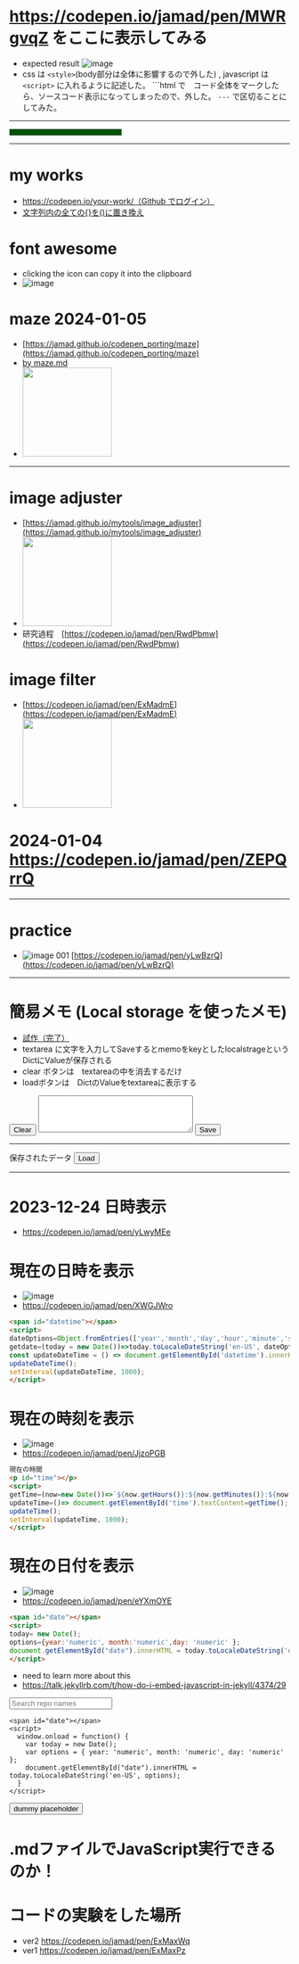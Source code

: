<link rel="stylesheet" type="text/css" href="/assets/css/styles.css" />


# https://codepen.io/jamad/pen/MWRgvqZ をここに表示してみる　
* expected result ![image](https://github.com/jamad/jamad.github.io/assets/949913/e23d4041-14a8-40be-952f-253c5128a7ea)
* css は `<style>`(body部分は全体に影響するので外した) , javascript は`<script>` に入れるように記述した。 ```html で　コード全体をマークしたら、ソースコード表示になってしまったので、外した。 `---` で区切ることにしてみた。

---

<div class="health-bar">
  <div class="inner-bar" id="health"></div>
</div>

<style>
.health-bar {
  width: 200px;
  height: 10px;
  background-color: #500;
  border: 1px solid #666;
}

.inner-bar {
  width: 100%;
  height: 100%;
  background-color: #050;
  transition: width 0.5s ease;
}
</style>

<script>
let currentHealth = 100.0;
function takeDamage() {
  currentHealth -= 20;
  if (currentHealth <= 0) {
    currentHealth = 0;
  }
  updateHealthBar();
}
function updateHealthBar() {
  const healthBar = document.getElementById('health');
  healthBar.style.width = currentHealth + '%';
}

function damageLoop() {
  setInterval(function() {   
    if (currentHealth === 0) {
      currentHealth = 120; // 100 だと何故かフルにならないので
      updateHealthBar();
    }
    takeDamage();// can keep 0 health
  }, 1000);// every second
}

// ページが読み込まれたときにダメージループを開始
window.onload = function() {
  damageLoop();
};
</script> 

---


# my works
* [https://codepen.io/your-work/（Github でログイン）](https://codepen.io/your-work/)
* [文字列内の全ての{}を()に置き換え](https://codepen.io/jamad/pen/NWmwpVm)

# font awesome
* clicking the icon can copy it into the clipboard
* ![image](https://github.com/jamad/jamad.github.io/assets/949913/71db6ccb-39a4-4fb0-99a3-99eb71c6b0c4)


# maze 2024-01-05
* [https://jamad.github.io/codepen_porting/maze](https://jamad.github.io/codepen_porting/maze)
* [by maze.md](https://github.com/jamad/jamad.github.io/blob/master/codepen_porting/maze.md)
* <img src="https://github.com/jamad/jamad.github.io/assets/949913/7a6d3d40-18c4-440d-9d1a-4a6f7bc4dae4" width="160" />
---

# image adjuster
* [https://jamad.github.io/mytools/image_adjuster](https://jamad.github.io/mytools/image_adjuster)
* <img src="https://github.com/jamad/jamad.github.io/assets/949913/e50d8a56-59ec-4641-ad1f-594abe37cba1" width="160" />
* 研究過程　[https://codepen.io/jamad/pen/RwdPbmw](https://codepen.io/jamad/pen/RwdPbmw)

# image filter
* [https://codepen.io/jamad/pen/ExMadmE](https://codepen.io/jamad/pen/ExMadmE)
* <img src="https://github.com/jamad/jamad.github.io/assets/949913/1cb81a0f-03ab-406e-9333-aa9ab63654f0" width="160" />

# 2024-01-04 https://codepen.io/jamad/pen/ZEPQrrQ

---

# practice
* ![image](https://github.com/jamad/jamad.github.io/assets/949913/50f1390a-13fc-4a7d-a750-847e7034cbfa) 001 [https://codepen.io/jamad/pen/yLwBzrQ](https://codepen.io/jamad/pen/yLwBzrQ)

---

# 簡易メモ (Local storage を使ったメモ)
* [試作（完了）](https://codepen.io/jamad/pen/wvOBJwE?editors=1000)
* textarea に文字を入力してSaveするとmemoをkeyとしたlocalstrageというDictにValueが保存される
* clear ボタンは　textareaの中を消去するだけ
* loadボタンは　DictのValueをtextareaに表示する

<head><meta charset="UTF-8"></head>

<input id="clear" value="Clear" type="button" onclick="clearMemo()">
<textarea id="memo" rows="4" cols="32" name="memo"></textarea>
<input id="save" value="Save" type="button" onclick="saveMemo()"> 

<hr>
保存されたデータ
<input id="load" value="Load" type="button" onclick="loadMemo()"> 
<div id="display"></div>

<script>
  memoInput = document.getElementById("memo");
  clearMemo=()=>memoInput.value = "";
  
  displayDiv = document.getElementById("display");
  
  memoInput.value = localStorage.getItem("memo");
  if (memoInput.value)displayDiv.innerHTML = `${localStorage.getItem("memo")}`;
  
  function saveMemo() {
    localStorage.setItem("memo", memoInput.value);
    displayDiv.innerHTML=`${localStorage.getItem("memo")}`;
    if (localStorage.getItem("memo")=='') displayDiv.innerHTML = "No saved memo found yet!";
  }

  function loadMemo() {
    memoInput.value = localStorage.getItem("memo");
    if (memoInput.value==''){ displayDiv.innerHTML = "No saved memo found yet!";}
    else{displayDiv.innerHTML=`${memoInput.value}`;}
  }

</script>


---

# 2023-12-24  日時表示
* https://codepen.io/jamad/pen/yLwyMEe

<p id="mytime"></p>
<script>
opt=Object.fromEntries(['year','month','day','hour','minute','second'].map(k=>[k,'numeric']));
d=(t = new Date())=>t.toLocaleDateString('en-US',opt);
ut=()=> document.getElementById('mytime').innerHTML=d();
setInterval(ut, 500);
</script>

# 現在の日時を表示
* ![image](https://github.com/jamad/jamad.github.io/assets/949913/18f44f87-42b1-4fa3-b91f-71726a1d20ee)
* https://codepen.io/jamad/pen/XWGJWro
```html
<span id="datetime"></span>
<script>
dateOptions=Object.fromEntries(['year','month','day','hour','minute','second'].map(key=>[key,'numeric']));
getdate=(today = new Date())=>today.toLocaleDateString('en-US', dateOptions);
const updateDateTime = () => document.getElementById('datetime').innerHTML =`${getdate()}`;
updateDateTime();
setInterval(updateDateTime, 1000);
</script>
```


# 現在の時刻を表示
* ![image](https://github.com/jamad/jamad.github.io/assets/949913/6cd01629-0eeb-495f-99de-02c4de680648)
* https://codepen.io/jamad/pen/JjzoPGB

```html
現在の時間
<p id="time"></p>
<script>
getTime=(now=new Date())=>`${now.getHours()}:${now.getMinutes()}:${now.getSeconds()}`;
updateTime=()=> document.getElementById('time').textContent=getTime();
updateTime();
setInterval(updateTime, 1000);
</script> 
```


# 現在の日付を表示
* ![image](https://github.com/jamad/jamad.github.io/assets/949913/3e1f707b-83b3-4f6b-85ef-c47c83b4d59b)
* https://codepen.io/jamad/pen/eYXmOYE

```html
<span id="date"></span>
<script>
today= new Date();
options={year:'numeric', month:'numeric',day: 'numeric' };
document.getElementById("date").innerHTML = today.toLocaleDateString('en-US', options);
</script>
```

* need to learn more about this
* https://talk.jekyllrb.com/t/how-do-i-embed-javascript-in-jekyll/4374/29
  

<div id="repos">
    <div class="container">
        <!-- Filter controls -->
        <div class="field">
            <p class="control has-icons-left">
                <input class="search input" type="text" placeholder="Search repo names">
                <span class="icon is-left">
                    <i class="fas fa-search" aria-hidden="true"></i>
                </span>
            </p>
        </div>
    </div>
</div>



```
<span id="date"></span>
<script>
  window.onload = function() {
    var today = new Date();
    var options = { year: 'numeric', month: 'numeric', day: 'numeric' };
    document.getElementById("date").innerHTML = today.toLocaleDateString('en-US', options);
  }
</script> 
```


<button onclick="copyText()"><span id="mystr">dummy placeholder</span></button>

<script>
var mystr= new Date().toISOString().slice(0, 10) + '-';
document.getElementById("mystr").innerText =mystr;

// テキストエリア追加し、コピー後に削除
function copyText() {
  var textArea = document.createElement("textarea");
  document.body.appendChild(textArea);
  textArea.value = mystr;
  textArea.select();
  document.execCommand("copy");
  document.body.removeChild(textArea);
  alert("copied : " + mystr);
}
</script>


# .mdファイルでJavaScript実行できるのか！
 
# コードの実験をした場所　
* ver2 https://codepen.io/jamad/pen/ExMaxWq
* ver1 https://codepen.io/jamad/pen/ExMaxPz


